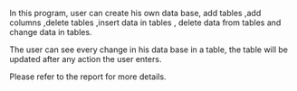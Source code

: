 In this program, user can create his own data base, add tables ,add columns ,delete tables ,insert data in tables , delete data from tables and change data in tables.

The user can see every change in his data base in a table, the table will be updated after any action the user enters.

Please refer to the report for more details.